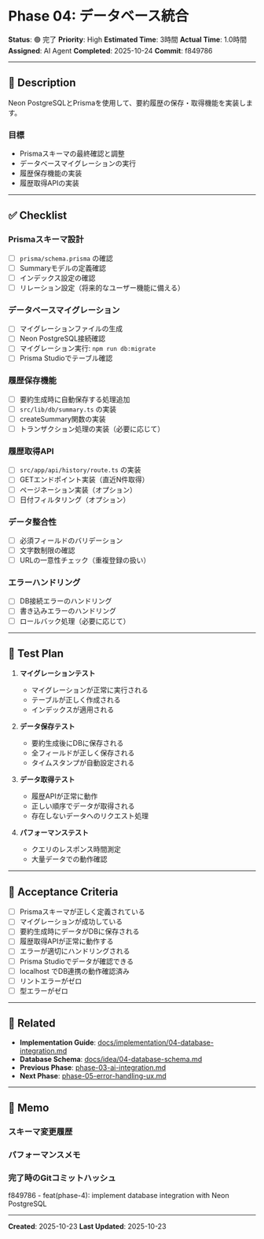 # Phase 04: データベース統合

**Status**: 🟢 完了
**Priority**: High
**Estimated Time**: 3時間
**Actual Time**: 1.0時間
**Assigned**: AI Agent
**Completed**: 2025-10-24
**Commit**: f849786

---

## 📝 Description

Neon PostgreSQLとPrismaを使用して、要約履歴の保存・取得機能を実装します。

### 目標
- Prismaスキーマの最終確認と調整
- データベースマイグレーションの実行
- 履歴保存機能の実装
- 履歴取得APIの実装

---

## ✅ Checklist

### Prismaスキーマ設計
- [ ] `prisma/schema.prisma` の確認
- [ ] Summaryモデルの定義確認
- [ ] インデックス設定の確認
- [ ] リレーション設定（将来的なユーザー機能に備える）

### データベースマイグレーション
- [ ] マイグレーションファイルの生成
- [ ] Neon PostgreSQL接続確認
- [ ] マイグレーション実行: `npm run db:migrate`
- [ ] Prisma Studioでテーブル確認

### 履歴保存機能
- [ ] 要約生成時に自動保存する処理追加
- [ ] `src/lib/db/summary.ts` の実装
- [ ] createSummary関数の実装
- [ ] トランザクション処理の実装（必要に応じて）

### 履歴取得API
- [ ] `src/app/api/history/route.ts` の実装
- [ ] GETエンドポイント実装（直近N件取得）
- [ ] ページネーション実装（オプション）
- [ ] 日付フィルタリング（オプション）

### データ整合性
- [ ] 必須フィールドのバリデーション
- [ ] 文字数制限の確認
- [ ] URLの一意性チェック（重複登録の扱い）

### エラーハンドリング
- [ ] DB接続エラーのハンドリング
- [ ] 書き込みエラーのハンドリング
- [ ] ロールバック処理（必要に応じて）

---

## 🧪 Test Plan

1. **マイグレーションテスト**
   - マイグレーションが正常に実行される
   - テーブルが正しく作成される
   - インデックスが適用される

2. **データ保存テスト**
   - 要約生成後にDBに保存される
   - 全フィールドが正しく保存される
   - タイムスタンプが自動設定される

3. **データ取得テスト**
   - 履歴APIが正常に動作
   - 正しい順序でデータが取得される
   - 存在しないデータへのリクエスト処理

4. **パフォーマンステスト**
   - クエリのレスポンス時間測定
   - 大量データでの動作確認

---

## 📌 Acceptance Criteria

- [ ] Prismaスキーマが正しく定義されている
- [ ] マイグレーションが成功している
- [ ] 要約生成時にデータがDBに保存される
- [ ] 履歴取得APIが正常に動作する
- [ ] エラーが適切にハンドリングされる
- [ ] Prisma Studioでデータが確認できる
- [ ] localhost でDB連携の動作確認済み
- [ ] リントエラーがゼロ
- [ ] 型エラーがゼロ

---

## 📎 Related

- **Implementation Guide**: [docs/implementation/04-database-integration.md](../../implementation/04-database-integration.md)
- **Database Schema**: [docs/idea/04-database-schema.md](../../idea/04-database-schema.md)
- **Previous Phase**: [phase-03-ai-integration.md](./phase-03-ai-integration.md)
- **Next Phase**: [phase-05-error-handling-ux.md](./phase-05-error-handling-ux.md)

---

## 💭 Memo

### スキーマ変更履歴
<!-- スキーマの変更があれば記録 -->

### パフォーマンスメモ
<!-- クエリパフォーマンスの気づき -->

### 完了時のGitコミットハッシュ
f849786 - feat(phase-4): implement database integration with Neon PostgreSQL

---

**Created**: 2025-10-23
**Last Updated**: 2025-10-23
